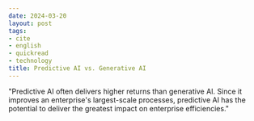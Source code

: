```yaml
---
date: 2024-03-20
layout: post
tags:
- cite
- english
- quickread
- technology
title: Predictive AI vs. Generative AI
---
```


"Predictive AI often delivers higher returns than generative AI. Since it improves an enterprise's largest-scale processes, predictive AI has the potential to deliver the greatest impact on enterprise efficiencies."
